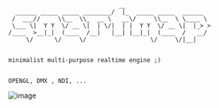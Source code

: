 
                                   __            
      ______ _____ _____ ________/  |_  _____ _____  ______  
     /  ___//     \\__  \\_  __ \   __\/     \\__  \ \____ \ 
     \___ \|  Y Y  \/ __ \|  | \/|  | |  Y Y  \/ __ \|  |_> >
    /____  >__|_|  (____  /__|   |__| |__|_|  (____  /   __/ 
         \/      \/     \/                  \/     \/|__|  

         
    minimalist multi-purpose realtime engine ;)


    OPENGL, DMX , NDI, ... 

![image](https://github.com/user-attachments/assets/2d26eba3-3152-43a9-bd6f-2eec0ec11701)


